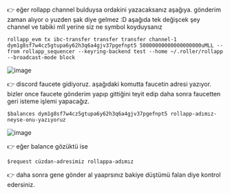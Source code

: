 👉 eğer rollapp channel bulduysa ordakini yazacaksanız aşağıya. gönderim zaman alıyor o yuzden şak diye gelmez :D aşağıda tek değişcek şey channel ve tabiki mll yerine siz ne symbol koyduysanız
```
rollapp_evm tx ibc-transfer transfer transfer channel-1 dym1g8sf7w4cz5gtupa6y62h3q6a4gjv37pgefnpt5 50000000000000000000uMLL --from rollapp_sequencer --keyring-backend test --home ~/.roller/rollapp --broadcast-mode block
```
![image](https://github.com/Core-Node-Team/Testnet-TR/assets/91562185/97ee6938-4730-4faa-b7a1-6b8ef6a4eaae)

👉 discord faucete gidiyoruz.
aşağıdaki komutta faucetin adresi yazıyor. bizler once faucete gönderim yapıp gittiğini teyit edip daha sonra faucetten geri isteme işlemi yapacağız. 
```
$balances dym1g8sf7w4cz5gtupa6y62h3q6a4gjv37pgefnpt5 rollapp-adımız-neyse-onu-yazıyoruz
```
![image](https://github.com/Core-Node-Team/Testnet-TR/assets/91562185/ce106344-d100-4f80-a407-65b574e9ed57)

👉 eğer balance gözüktü ise 
```
$request cüzdan-adresimiz rollappa-adımız
```
👉 daha sonra gene gönder al yaaprsınız bakiye düştümü falan diye kontrol edersiniz.


